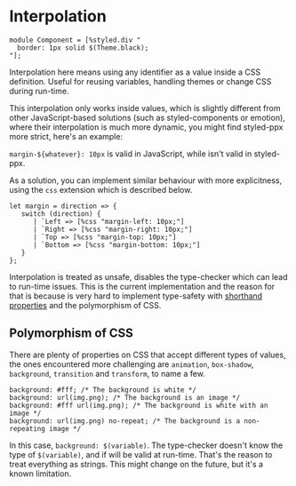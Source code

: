# Interpolation

```reason
module Component = [%styled.div "
  border: 1px solid $(Theme.black);
"];
```

Interpolation here means using any identifier as a value inside a CSS definition. Useful for reusing variables, handling themes or change CSS during run-time.

This interpolation only works inside values, which is slightly different from other JavaScript-based solutions (such as styled-components or emotion), where their interpolation is much more dynamic, you might find styled-ppx more strict, here's an example:

`margin-${whatever}: 10px` is valid in JavaScript, while isn't valid in styled-ppx.

As a solution, you can implement similar behaviour with more explicitness, using the `css` extension which is described below.

```reason
let margin = direction => {
   switch (direction) {
      | `Left => [%css "margin-left: 10px;"]
      | `Right => [%css "margin-right: 10px;"]
      | `Top => [%css "margin-top: 10px;"]
      | `Bottom => [%css "margin-bottom: 10px;"]
   }
};
```

Interpolation is treated as unsafe, disables the type-checker which can lead to run-time issues.
This is the current implementation and the reason for that is because is very hard to implement type-safety with [shorthand properties](https://developer.mozilla.org/en-US/docs/Web/CSS/Shorthand_properties) and the polymorphism of CSS.

## Polymorphism of CSS

There are plenty of properties on CSS that accept different types of values, the ones encountered more challenging are `animation`, `box-shadow`, `background`, `transition` and `transform`, to name a few.

```reason
background: #fff; /* The background is white */
background: url(img.png); /* The background is an image */
background: #fff url(img.png); /* The background is white with an image */
background: url(img.png) no-repeat; /* The background is a non-repeating image */
```

In this case, `background: $(variable)`. The type-checker doesn't know the type of `$(variable)`, and if will be valid at run-time. That's the reason to treat everything as strings. This might change on the future, but it's a known limitation.

